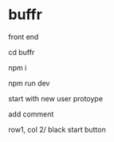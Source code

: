 # buffr

front end

cd buffr

npm i

npm run dev

start with new user protoype

add comment

row1, col 2/ black start button
